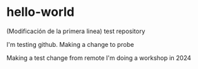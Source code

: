 # hello-world
(Modificación de la primera linea) test repository

I'm testing github.
Making a change to probe


Making a test change from remote
I'm doing a workshop in 2024